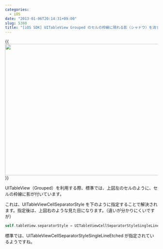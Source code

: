 ```yaml
---
categories:
  - iOS
date: "2013-01-06T20:14:31+09:00"
slug: 5380
title: "[iOS SDK] UITableView Grouped のセルの枠線に現れる影（シャドウ）を消す方法"
---
```


{{<img alt="" src="/images/2013/01/5380_1.png" width="640" height="432">}}

UITableView（Grouped）を利用する際、標準では、上図左のセルのように、セルの枠線に影が付いています。

これは、UITableViewCellSeparatorStyle を下のように指定することで解決されます。指定後は、上図右のような見た目になります。（違いが分かりにくいですが）

```objective-c
self.tableView.separatorStyle = UITableViewCellSeparatorStyleSingleLine;
```

標準では、UITableViewCellSeparatorStyleSingleLineEtched が指定されているようですね。
